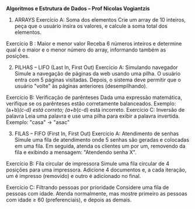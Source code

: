 **Algoritmos e Estrutura de Dados – Prof Nicolas Vogiantzis**


1. ARRAYS
Exercício A: Soma dos elementos
Crie um array de 10 inteiros, peça que o usuário insira os valores, e calcule a soma total dos
elementos.

Exercício B : Maior e menor valor
Receba 6 números inteiros e determine qual é o maior e o menor número do array, informando
também as posições.



2. PILHAS – LIFO (Last In, First Out)
Exercício A: Simulando navegador
Simule a navegação de páginas da web usando uma pilha. O usuário entra com 5 páginas
visitadas. Depois, o sistema deve permitir que o usuário "volte" às páginas anteriores
(desempilhando).

Exercício B: Verificação de parênteses
Dada uma expressão matemática, verifique se os parênteses estão corretamente
balanceados.
Exemplo: (a+b)*(c-d) está correto; (a+b*(c-d) está incorreto.
Exercício C: Inversão de palavra
Leia uma palavra e use uma pilha para exibir a palavra invertida.
Exemplo: "casa" → "asac"



3. FILAS – FIFO (First In, First Out)
Exercício A: Atendimento de senhas
Simule uma fila de atendimento onde 5 senhas são geradas e colocadas em uma fila. Em
seguida, atenda os clientes um por um, removendo da fila e exibindo a mensagem:
"Atendendo senha X".

Exercício B: Fila circular de impressora
Simule uma fila circular de 4 posições para uma impressora. Adicione 4 documentos e, a cada
iteração, um é impresso (removido) e outro é adicionado no final.

Exercício C: Filtrando pessoas por prioridade
Considere uma fila de pessoas com idade. Atenda normalmente, mas mostre primeiro as
pessoas com idade ≥ 60 (preferenciais), e depois as demais.
